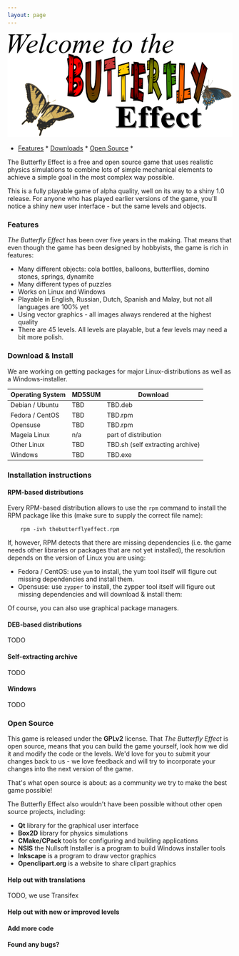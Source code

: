 ```yaml
---
layout: page
---
```


![Welcome to The Butterfly Effect](images/web-title_page.png)

 * [Features](#Features) * [Downloads](#Downloads) * [Open Source](#OpenSource) * 


The Butterfly Effect is a free and open source game that uses realistic physics simulations to combine lots of simple mechanical elements to achieve a simple goal in the most complex way possible.

This is a fully playable game of alpha quality, well on its way to a shiny 1.0 release. For anyone who has played earlier versions of the game, you'll notice a shiny new user interface - but the same levels and objects.

### Features <a id="Features"></a>

_The Butterfly Effect_ has been over five years in the making. 
That means that even though the game has been designed by hobbyists, the game is rich in features:
 * Many different objects: cola bottles, balloons, butterflies, domino stones, springs, dynamite
 * Many different types of puzzles
 * Works on Linux and Windows
 * Playable in English, Russian, Dutch, Spanish and Malay, but not all languages are 100% yet
 * Using vector graphics - all images always rendered at the highest quality
 * There are 45 levels. All levels are playable, but a few levels may need a bit more polish.

### Download & Install <a id="Downloads"></a>

We are working on getting packages for major Linux-distributions as well as a Windows-installer.

Operating System | MD5SUM | Download
---------------- | ------ | --------
Debian / Ubuntu  |  TBD   |  TBD.deb
Fedora / CentOS  |  TBD   |  TBD.rpm
Opensuse         |  TBD   |  TBD.rpm
Mageia Linux     |   n/a  | part of distribution
Other Linux      |  TBD   |  TBD.sh (self extracting archive)
Windows          |  TBD   |  TBD.exe

### Installation instructions

#### RPM-based distributions

Every RPM-based distribution allows to use the `rpm` command to install the RPM
package like this (make sure to supply the correct file name):
```
    rpm -ivh thebutterflyeffect.rpm
```

If, however, RPM detects that there are missing dependencies (i.e. the game
needs other libraries or packages that are not yet installed), the resolution
depends on the version of Linux you are using:
 * Fedora / CentOS: use `yum` to install, the yum tool itself will figure out
   missing dependencies and install them.
 * Opensuse: use `zypper` to install, the zypper tool itself will figure out
   missing dependencies and will download & install them:

Of course, you can also use graphical package managers.


#### DEB-based distributions

TODO

#### Self-extracting archive

TODO

#### Windows

TODO


### Open Source <a id="OpenSource"></a>

This game is released under the **GPLv2** license.
That _The Butterfly Effect_ is open source, means that you can build the game yourself, look how we did it and modify the code or the levels.
We'd love for you to submit your changes back to us - we love feedback and will try to incorporate your changes into the next version of the game.

That's what open source is about: as a community we try to make the best game possible!

The Butterfly Effect also wouldn't have been possible without other open source
projects, including:
 * **Qt** library for the graphical user interface
 * **Box2D** library for physics simulations
 * **CMake/CPack** tools for configuring and building applications
 * **NSIS** the Nullsoft Installer is a program to build Windows installer tools
 * **Inkscape** is a program to draw vector graphics
 * **Openclipart.org** is a website to share clipart graphics

#### Help out with translations

TODO, we use Transifex

#### Help out with new or improved levels

#### Add more code

#### Found any bugs?



